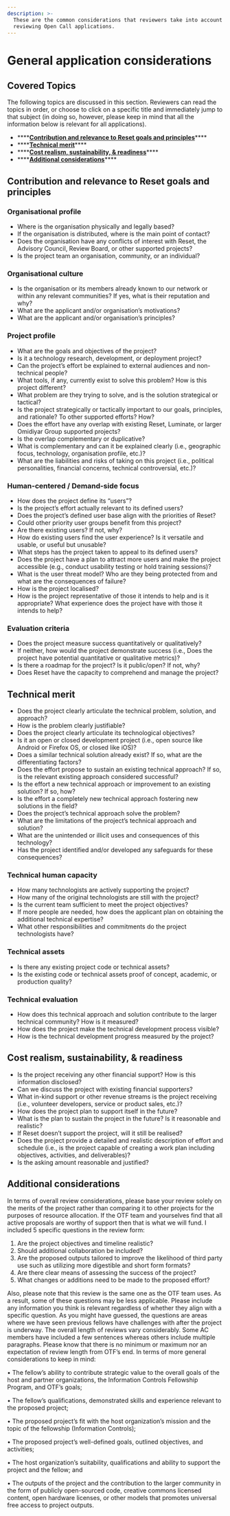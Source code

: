 ```yaml
---
description: >-
  These are the common considerations that reviewers take into account when
  reviewing Open Call applications.
---
```


# General application considerations

## Covered Topics

The following topics are discussed in this section. Reviewers can read the topics in order, or choose to click on a specific title and immediately jump to that subject \(in doing so, however, please keep in mind that all the information below is relevant for all applications\). 

* \*\*\*\*[**Contribution and relevance to Reset goals and principles**](https://guide.reset.tech/for-reviewers/reviewing-applications/general-application-considerations#contribution-and-relevance-to-reset-goals-and-principles)\*\*\*\*
* \*\*\*\*[**Technical merit**](https://guide.reset.tech/for-reviewers/reviewing-applications/general-application-considerations#technical-merit)\*\*\*\*
* \*\*\*\*[**Cost realism, sustainability, & readiness**](https://guide.reset.tech/for-reviewers/reviewing-applications/general-application-considerations#cost-realism-sustainability-and-readiness)\*\*\*\*
* \*\*\*\*[**Additional considerations**](https://guide.reset.tech/for-reviewers/reviewing-applications/general-application-considerations#additional-considerations)\*\*\*\*

## **Contribution and relevance to Reset goals and principles**

### Organisational profile

* Where is the organisation physically and legally based?
* If the organisation is distributed, where is the main point of contact?
* Does the organisation have any conflicts of interest with Reset, the Advisory Council, Review Board, or other supported projects?
* Is the project team an organisation, community, or an individual?

### Organisational culture

* Is the organisation or its members already known to our network or within any relevant communities? If yes, what is their reputation and why?
* What are the applicant and/or organisation’s motivations?
* What are the applicant and/or organisation’s principles?

### Project profile

* What are the goals and objectives of the project?
* Is it a technology research, development, or deployment project?
* Can the project’s effort be explained to external audiences and non-technical people?
* What tools, if any, currently exist to solve this problem? How is this project different?
* What problem are they trying to solve, and is the solution strategical or tactical?
* Is the project strategically or tactically important to our goals, principles, and rationale? To other supported efforts? How?
* Does the effort have any overlap with existing Reset, Luminate, or larger Omidiyar Group supported projects?
* Is the overlap complementary or duplicative?
* What is complementary and can it be explained clearly \(i.e., geographic focus, technology, organisation profile, etc.\)?
* What are the liabilities and risks of taking on this project \(i.e., political personalities, financial concerns, technical controversial, etc.\)? 

### Human-centered / Demand-side focus

* How does the project define its “users”?
* Is the project’s effort actually relevant to its defined users?
* Does the project’s defined user base align with the priorities of Reset?
* Could other priority user groups benefit from this project?
* Are there existing users? If not, why?
* How do existing users find the user experience? Is it versatile and usable, or useful but unusable?
* What steps has the project taken to appeal to its defined users?
* Does the project have a plan to attract more users and make the project accessible \(e.g., conduct usability testing or hold training sessions\)? 
* What is the user threat model? Who are they being protected from and what are the consequences of failure?
* How is the project localised?
* How is the project representative of those it intends to help and is it appropriate? What experience does the project have with those it intends to help?

### Evaluation criteria

* Does the project measure success quantitatively or qualitatively?
* If neither, how would the project demonstrate success \(i.e., Does the project have potential quantitative or qualitative metrics\)?
* Is there a roadmap for the project? Is it public/open? If not, why?
* Does Reset have the capacity to comprehend and manage the project?

## Technical merit

* Does the project clearly articulate the technical problem, solution, and approach?
* How is the problem clearly justifiable?
* Does the project clearly articulate its technological objectives?
* Is it an open or closed development project \(i.e., open source like Android or Firefox OS, or closed like iOS\)? 
* Does a similar technical solution already exist? If so, what are the differentiating factors?
* Does the effort propose to sustain an existing technical approach? If so, is the relevant existing approach considered successful?
* Is the effort a new technical approach or improvement to an existing solution? If so, how?
* Is the effort a completely new technical approach fostering new solutions in the field?
* Does the project’s technical approach solve the problem?
* What are the limitations of the project’s technical approach and solution?
* What are the unintended or illicit uses and consequences of this technology?
* Has the project identified and/or developed any safeguards for these consequences?

### Technical human capacity 

* How many technologists are actively supporting the project?
* How many of the original technologists are still with the project?
* Is the current team sufficient to meet the project objectives?
* If more people are needed, how does the applicant plan on obtaining the additional technical expertise?
* What other responsibilities and commitments do the project technologists have?

### Technical assets 

* Is there any existing project code or technical assets?
* Is the existing code or technical assets proof of concept, academic, or production quality?

### Technical evaluation

* How does this technical approach and solution contribute to the larger technical community? How is it measured?
* How does the project make the technical development process visible?
* How is the technical development progress measured by the project?

## Cost realism, sustainability, & readiness

* Is the project receiving any other financial support? How is this information disclosed?
* Can we discuss the project with existing financial supporters?
* What in-kind support or other revenue streams is the project receiving \(i.e., volunteer developers, service or product sales, etc.\)? 
* How does the project plan to support itself in the future?
* What is the plan to sustain the project in the future? Is it reasonable and realistic?
* If Reset doesn’t support the project, will it still be realised?
* Does the project provide a detailed and realistic description of effort and schedule \(i.e., is the project capable of creating a work plan including objectives, activities, and deliverables\)?
* Is the asking amount reasonable and justified?

## Additional considerations

In terms of overall review considerations, please base your review solely on the merits of the project rather than comparing it to other projects for the purposes of resource allocation. If the OTF team and yourselves find that all active proposals are worthy of support then that is what we will fund. I included 5 specific questions in the review form:

1. Are the project objectives and timeline realistic?
2. Should additional collaboration be included?
3. Are the proposed outputs tailored to improve the likelihood of third party use such as utilizing more digestible and short form formats?
4. Are there clear means of assessing the success of the project?
5. What changes or additions need to be made to the proposed effort?

Also, please note that this review is the same one as the OTF team uses. As a result, some of these questions may be less applicable. Please include any information you think is relevant regardless of whether they align with a specific question. As you might have guessed, the questions are areas where we have seen previous fellows have challenges with after the project is underway. The overall length of reviews vary considerably. Some AC members have included a few sentences whereas others include multiple paragraphs. Please know that there is no minimum or maximum nor an expectation of review length from OTF’s end. In terms of more general considerations to keep in mind:

• The fellow’s ability to contribute strategic value to the overall goals of the host and partner organizations, the Information Controls Fellowship Program, and OTF’s goals;

• The fellow’s qualifications, demonstrated skills and experience relevant to the proposed project;

• The proposed project’s fit with the host organization’s mission and the topic of the fellowship \(Information Controls\);

• The proposed project’s well-defined goals, outlined objectives, and activities;

• The host organization’s suitability, qualifications and ability to support the project and the fellow; and

• The outputs of the project and the contribution to the larger community in the form of publicly open-sourced code, creative commons licensed content, open hardware licenses, or other models that promotes universal free access to project outputs.

